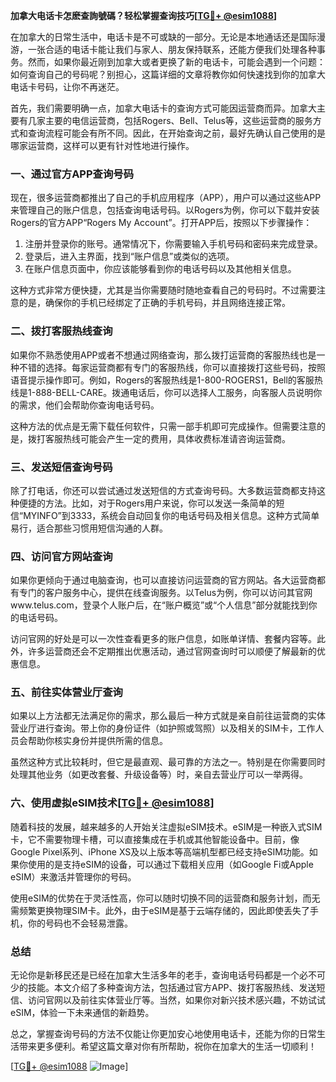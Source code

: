 **加拿大电话卡怎麽查詢號碼？轻松掌握查询技巧[[TG💪+ @esim1088](https://t.me/s/esim1088)]**

在加拿大的日常生活中，电话卡是不可或缺的一部分。无论是本地通话还是国际漫游，一张合适的电话卡能让我们与家人、朋友保持联系，还能方便我们处理各种事务。然而，如果你最近刚到加拿大或者更换了新的电话卡，可能会遇到一个问题：如何查询自己的号码呢？别担心，这篇详细的文章将教你如何快速找到你的加拿大电话卡号码，让你不再迷茫。

首先，我们需要明确一点，加拿大电话卡的查询方式可能因运营商而异。加拿大主要有几家主要的电信运营商，包括Rogers、Bell、Telus等，这些运营商的服务方式和查询流程可能会有所不同。因此，在开始查询之前，最好先确认自己使用的是哪家运营商，这样可以更有针对性地进行操作。

### **一、通过官方APP查询号码**

现在，很多运营商都推出了自己的手机应用程序（APP），用户可以通过这些APP来管理自己的账户信息，包括查询电话号码。以Rogers为例，你可以下载并安装Rogers的官方APP“Rogers My Account”。打开APP后，按照以下步骤操作：

1. 注册并登录你的账号。通常情况下，你需要输入手机号码和密码来完成登录。
2. 登录后，进入主界面，找到“账户信息”或类似的选项。
3. 在账户信息页面中，你应该能够看到你的电话号码以及其他相关信息。

这种方式非常方便快捷，尤其是当你需要随时随地查看自己的号码时。不过需要注意的是，确保你的手机已经绑定了正确的手机号码，并且网络连接正常。

### **二、拨打客服热线查询**

如果你不熟悉使用APP或者不想通过网络查询，那么拨打运营商的客服热线也是一种不错的选择。每家运营商都有专门的客服热线，你可以直接拨打这些号码，按照语音提示操作即可。例如，Rogers的客服热线是1-800-ROGERS1，Bell的客服热线是1-888-BELL-CARE。拨通电话后，你可以选择人工服务，向客服人员说明你的需求，他们会帮助你查询电话号码。

这种方法的优点是无需下载任何软件，只需一部手机即可完成操作。但需要注意的是，拨打客服热线可能会产生一定的费用，具体收费标准请咨询运营商。

### **三、发送短信查询号码**

除了打电话，你还可以尝试通过发送短信的方式查询号码。大多数运营商都支持这种便捷的方法。比如，对于Rogers用户来说，你可以发送一条简单的短信“MYINFO”到3333，系统会自动回复你的电话号码及相关信息。这种方式简单易行，适合那些习惯用短信沟通的人群。

### **四、访问官方网站查询**

如果你更倾向于通过电脑查询，也可以直接访问运营商的官方网站。各大运营商都有专门的客户服务中心，提供在线查询服务。以Telus为例，你可以访问其官网www.telus.com，登录个人账户后，在“账户概览”或“个人信息”部分就能找到你的电话号码。

访问官网的好处是可以一次性查看更多的账户信息，如账单详情、套餐内容等。此外，许多运营商还会不定期推出优惠活动，通过官网查询时可以顺便了解最新的优惠信息。

### **五、前往实体营业厅查询**

如果以上方法都无法满足你的需求，那么最后一种方式就是亲自前往运营商的实体营业厅进行查询。带上你的身份证件（如护照或驾照）以及相关的SIM卡，工作人员会帮助你核实身份并提供所需的信息。

虽然这种方式比较耗时，但它是最直观、最可靠的方法之一。特别是在你需要同时处理其他业务（如更改套餐、升级设备等）时，亲自去营业厅可以一举两得。

### **六、使用虚拟eSIM技术[[TG💪+ @esim1088](https://t.me/s/esim1088)]**

随着科技的发展，越来越多的人开始关注虚拟eSIM技术。eSIM是一种嵌入式SIM卡，它不需要物理卡槽，可以直接集成在手机或其他智能设备中。目前，像Google Pixel系列、iPhone XS及以上版本等高端机型都已经支持eSIM功能。如果你使用的是支持eSIM的设备，可以通过下载相关应用（如Google Fi或Apple eSIM）来激活并管理你的号码。

使用eSIM的优势在于灵活性高，你可以随时切换不同的运营商和服务计划，而无需频繁更换物理SIM卡。此外，由于eSIM是基于云端存储的，因此即使丢失了手机，你的号码也不会轻易泄露。

### **总结**

无论你是新移民还是已经在加拿大生活多年的老手，查询电话号码都是一个必不可少的技能。本文介绍了多种查询方法，包括通过官方APP、拨打客服热线、发送短信、访问官网以及前往实体营业厅等。当然，如果你对新兴技术感兴趣，不妨试试eSIM，体验一下未来通信的新趋势。

总之，掌握查询号码的方法不仅能让你更加安心地使用电话卡，还能为你的日常生活带来更多便利。希望这篇文章对你有所帮助，祝你在加拿大的生活一切顺利！

[[TG💪+ @esim1088](https://t.me/s/esim1088) ![Image](https://i.postimg.cc/4NQfJmqS/Snipaste-2025-05-13-00-14-12.png)]